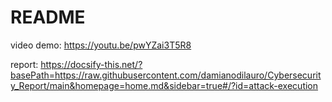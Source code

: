 # README

video demo: https://youtu.be/pwYZai3T5R8

report: https://docsify-this.net/?basePath=https://raw.githubusercontent.com/damianodilauro/Cybersecurity_Report/main&homepage=home.md&sidebar=true#/?id=attack-execution
